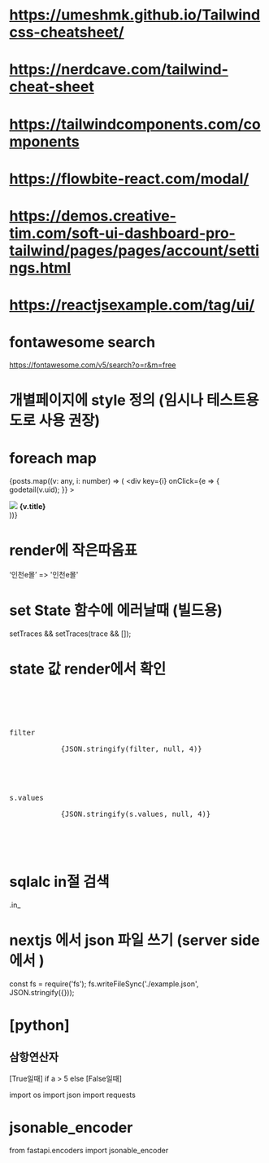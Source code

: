 # https://umeshmk.github.io/Tailwindcss-cheatsheet/
# https://nerdcave.com/tailwind-cheat-sheet
# https://tailwindcomponents.com/components

# https://flowbite-react.com/modal/
# https://demos.creative-tim.com/soft-ui-dashboard-pro-tailwind/pages/pages/account/settings.html
# https://reactjsexample.com/tag/ui/

# fontawesome search
https://fontawesome.com/v5/search?o=r&m=free

# 개별페이지에 style 정의 (임시나 테스트용도로 사용 권장)
<style jsx>
    {`
        .back {
            padding: 10px;
            background-color: dodgerblue;
            color: white;
            margin: 10px;
        }
    `}
</style>

# foreach map
{posts.map((v: any, i: number) => (
    <div
        key={i}
        onClick={e => {
            godetail(v.uid);
        }}
    >
        <div className="back">
            <img src={v.thumb} />
            <strong> {v.title}</strong>
        </div>
    </div>
))}

# render에 작은따옴표
&lsquo;인천e몰&rsquo; => '인천e몰'


# set State 함수에 에러날때 (빌드용)
setTraces && setTraces(trace && []);

# state 값 render에서 확인
<pre className="mb-5">
    <div className="grid grid-cols-2 gap-4">
        <div>
            <div className="font-bold mb-3 text-red-500">filter</div>
            {JSON.stringify(filter, null, 4)}
        </div>
        <div>
            <div className="font-bold mb-3 text-red-500">s.values</div>
            {JSON.stringify(s.values, null, 4)}
        </div>
    </div>
</pre>

# sqlalc in절 검색
.in_


# nextjs 에서 json 파일 쓰기 (server side 에서 )
const fs = require('fs');
fs.writeFileSync('./example.json', JSON.stringify({}));

# [python] 
## 삼항연산자
[True일때] if a > 5 else [False일때]

import os
import json
import requests

# jsonable_encoder
from fastapi.encoders import jsonable_encoder
